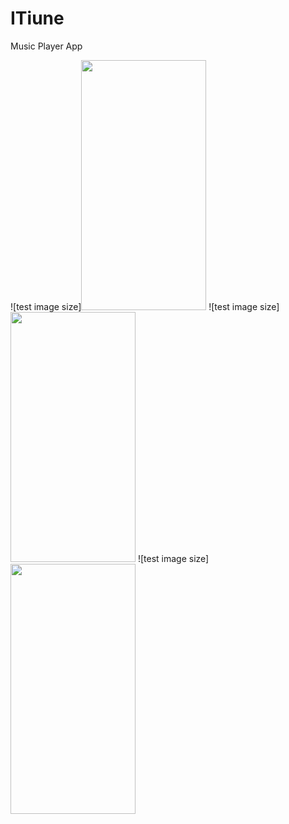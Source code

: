 # ITiune
 Music Player App
         
![test image size]<img src="https://user-images.githubusercontent.com/90751735/180512426-7c68fcf3-ed8b-44a4-be59-28cb6bd52d86.jpg" width="200" height="400">             ![test image size]<img src="https://user-images.githubusercontent.com/90751735/180512458-bb895c8f-6bfe-43b1-b8b4-057394e1498e.jpg" width="200" height="400">             ![test image size]<img src="https://user-images.githubusercontent.com/90751735/180512476-6add7097-e9ce-49d0-bc50-78358c4b095d.jpgg" width="200" height="400">

